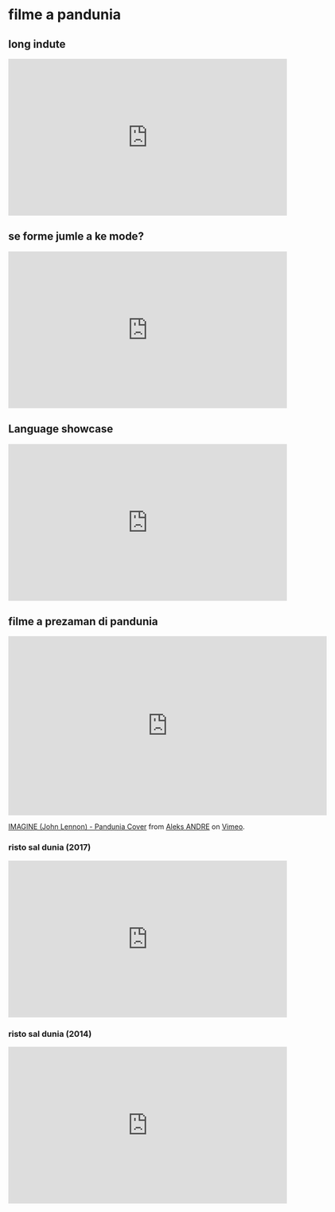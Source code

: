 # filme a pandunia

## long indute

<iframe width="560" height="315" src="https://www.youtube-nocookie.com/embed/rr45bJ9hov0" title="YouTube video player" frameborder="0" allow="accelerometer; autoplay; clipboard-write; encrypted-media; gyroscope; picture-in-picture" allowfullscreen></iframe>

## se forme jumle a ke mode?

<iframe width="560" height="315" src="https://www.youtube-nocookie.com/embed/DxzTLta7DJI" title="YouTube video player" frameborder="0" allow="accelerometer; autoplay; clipboard-write; encrypted-media; gyroscope; picture-in-picture" allowfullscreen></iframe>

## Language showcase

<iframe width="560" height="315" src="https://www.youtube-nocookie.com/embed/Rt_GFGZs9EQ" title="YouTube video player" frameborder="0" allow="accelerometer; autoplay; clipboard-write; encrypted-media; gyroscope; picture-in-picture" allowfullscreen></iframe>

## filme a prezaman di pandunia

<iframe src="https://player.vimeo.com/video/333487643" width="640" height="360" frameborder="0" allow="autoplay; fullscreen" allowfullscreen></iframe>
<p><a href="https://vimeo.com/333487643">IMAGINE (John Lennon) - Pandunia Cover</a> from <a href="https://vimeo.com/xanderleadaren">Aleks ANDRE</a> on <a href="https://vimeo.com">Vimeo</a>.</p>

### risto sal dunia (2017)

<iframe width="560" height="315" src="https://www.youtube-nocookie.com/embed/TgO8AwX4OCU" title="YouTube video player" frameborder="0" allow="accelerometer; autoplay; clipboard-write; encrypted-media; gyroscope; picture-in-picture" allowfullscreen></iframe>

### risto sal dunia (2014)

<iframe width="560" height="315" src="https://www.youtube-nocookie.com/embed/yfkQrdyfLcQ" title="YouTube video player" frameborder="0" allow="accelerometer; autoplay; clipboard-write; encrypted-media; gyroscope; picture-in-picture" allowfullscreen></iframe>
